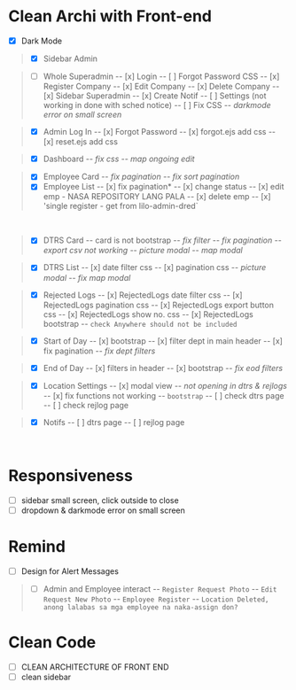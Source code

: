 # Clean Archi with **Front-end**

- [x] Dark Mode 

>- [x] Sidebar Admin

>- [ ] Whole Superadmin
-- [x] Login
-- [ ] Forgot Password CSS
-- [x] Register Company
-- [x] Edit Company
-- [x] Delete Company
-- [x] Sidebar Superadmin
-- [x] Create Notif
-- [ ] Settings (not working in done with sched notice)
-- [ ] Fix CSS
-- *darkmode error on small screen*

>- [x] Admin Log In
-- [x] Forgot Password
-- [x] forgot.ejs add css
-- [x] reset.ejs add css

>- [x] Dashboard
-- *fix css*
-- *map ongoing edit*

>- [x] Employee Card
-- *fix pagination*
-- *fix sort pagination*
>- [x] Employee List
-- [x] fix pagination*
-- [x] change status
-- [x] edit emp - NASA REPOSITORY LANG PALA
-- [x] delete emp
-- [x] 'single register - get from lilo-admin-dred`

<br>

>- [x] DTRS Card
-- card is not bootstrap
-- *fix filter*
-- *fix pagination*
-- *export csv not working*
-- *picture modal*
-- *map modal*

>- [x] DTRS List
-- [x] date filter css
-- [x] pagination css
-- *picture modal*
-- *fix map modal*

>- [x] Rejected Logs
-- [x] RejectedLogs date filter css
-- [x] RejectedLogs pagination css
-- [x] RejectedLogs export button css
-- [x] RejectedLogs show no. css
-- [x] RejectedLogs bootstrap
-- `check Anywhere should not be included`

>- [x] Start of Day
-- [x] bootstrap
-- [x] filter dept in main header
-- [x] fix pagination
-- *fix dept filters*

>- [x] End of Day
-- [x] filters in header
-- [x] bootstrap
-- *fix eod filters*

>- [x] Location Settings
-- [x] modal view
-- *not opening in dtrs & rejlogs*
-- [x] fix functions not working
-- `bootstrap`
-- [ ] check dtrs page
-- [ ] check rejlog page

>- [x] Notifs
-- [ ] dtrs page
-- [ ] rejlog page

<br>

# Responsiveness
- [ ] sidebar small screen, click outside to close
-[ ] dropdown & darkmode error on small screen

# Remind
- [ ] Design for Alert Messages
>- [ ] Admin and Employee interact
-- `Register Request Photo`
-- `Edit Request New Photo`
-- `Employee Register`
-- `Location Deleted, anong lalabas sa mga employee na naka-assign don?`

# Clean Code
- [ ] CLEAN ARCHITECTURE OF FRONT END
- [ ] clean sidebar